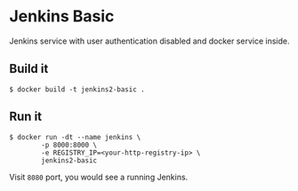# Jenkins Basic

Jenkins service with user authentication disabled and docker service inside.

## Build it

```
$ docker build -t jenkins2-basic .
```

## Run it

```
$ docker run -dt --name jenkins \
        -p 8000:8000 \
        -e REGISTRY_IP=<your-http-registry-ip> \
        jenkins2-basic
```

Visit `8080` port, you would see a running Jenkins.

